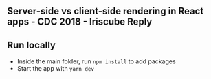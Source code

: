 ## Server-side vs client-side rendering in React apps - CDC 2018 - Iriscube Reply


## Run locally

- Inside the main folder, run `npm install` to add packages
- Start the app with `yarn dev`